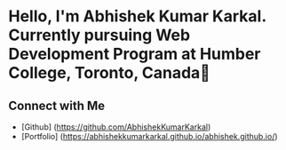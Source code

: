 # Hello, I'm Abhishek Kumar Karkal. Currently pursuing Web Development Program at Humber College, Toronto, Canada👋

## Connect with Me
- [Github] (https://github.com/AbhishekKumarKarkal)
- [Portfolio] (https://abhishekkumarkarkal.github.io/abhishek.github.io/)
